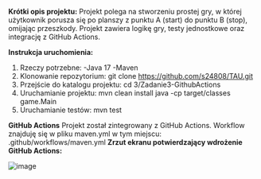 **Krótki opis projektu:**
Projekt polega na stworzeniu prostej gry, w której użytkownik porusza się po planszy z punktu A (start) do punktu B (stop), omijając przeszkody.
Projekt zawiera logikę gry, testy jednostkowe oraz integrację z GitHub Actions.

**Instrukcja uruchomienia:**
1. Rzeczy potrzebne:
   -Java 17
   -Maven
2. Klonowanie repozytorium:
git clone https://github.com/s24808/TAU.git
3. Przejście do katalogu projektu:
cd 3/Zadanie3-GithubActions
4. Uruchamianie projektu:
mvn clean install
java -cp target/classes game.Main
5. Uruchamianie testów:
mvn test

**GitHub Actions**
Projekt został zintegrowany z GitHub Actions.
Workflow znajduję się w pliku maven.yml w tym miejscu: .github/workflows/maven.yml
**Zrzut ekranu potwierdzający wdrożenie GitHub Actions:**

![image](https://github.com/user-attachments/assets/69720ab2-d2df-4deb-9443-e51800f989ac)


